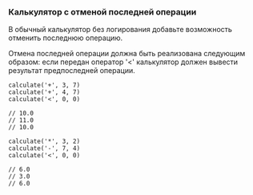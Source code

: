 ### Калькулятор с отменой последней операции

В обычный калькулятор без логирования добавьте возможность отменить последнюю операцию.

Отмена последней операции должна быть реализована следующим образом: 
если передан оператор '<' калькулятор должен вывести результат предпоследней операции.

```
calculate('+', 3, 7)
calculate('+', 4, 7)
calculate('<', 0, 0)

// 10.0
// 11.0
// 10.0

calculate('*', 3, 2)
calculate('-', 7, 4)
calculate('<', 0, 0)

// 6.0
// 3.0
// 6.0
```